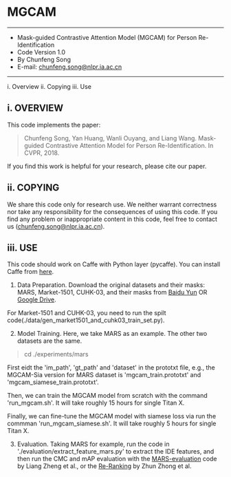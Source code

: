 # MGCAM
--------------------------------------------------------------------------------
* Mask-guided Contrastive Attention Model (MGCAM) for Person Re-Identification 
* Code Version 1.0                                                             
* By Chunfeng Song                                                            
* E-mail: chunfeng.song@nlpr.ia.ac.cn                                          
---------------------------------------------------------------------------------

i.    Overview
ii.   Copying
iii.  Use

i. OVERVIEW
-----------------------------
This code implements the paper:

>Chunfeng Song, Yan Huang, Wanli Ouyang, and Liang Wang. Mask-guided 
Contrastive Attention Model for Person Re-Identification. 
In CVPR, 2018.

If you find this work is helpful for your research, please cite our paper.

ii. COPYING
-----------------------------
We share this code only for research use. We neither warrant 
correctness nor take any responsibility for the consequences of 
using this code. If you find any problem or inappropriate content
in this code, feel free to contact us (chunfeng.song@nlpr.ia.ac.cn).

iii. USE
-----------------------------
This code should work on Caffe with Python layer (pycaffe). You can install Caffe from [here](https://github.com/BVLC/caffe).

1) Data Preparation.
  Download the original datasets and their masks: MARS, Market-1501, CUHK-03, and their masks from [Baidu Yun](https://pan.baidu.com/s/16ZrlM1f_1_T-eZHmQTTkYg) OR [Google Drive](https://drive.google.com/drive/folders/1QVBDpH0B4k6cXKFYXBJ3HNVET_3gY0to?usp=sharing).

  For Market-1501 and CUHK-03, you need to run the spilt code(./data/gen_market1501_and_cuhk03_train_set.py).

2) Model Training.
  Here, we take MARS as an example. The other two datasets are the same.

  >cd ./experiments/mars

  First eidt the 'im_path', 'gt_path' and 'dataset' in the prototxt file, e.g., the MGCAM-Sia version for MARS dataset is 'mgcam_train.prototxt' and 'mgcam_siamese_train.prototxt'. 

  Then, we can train the MGCAM model from scratch with the command 'run_mgcam.sh'. It will take roughly 15 hours for single Titan X.

  Finally, we can fine-tune the MGCAM model with siamese loss via run the commman 'run_mgcam_siamese.sh'. It will take roughly 5 hours for single Titan X.

3) Evaluation.
  Taking MARS for example, run the code in './evaluation/extract_feature_mars.py' to extract the IDE features, and then run the CMC and mAP evaluation with the [MARS-evaluation](https://github.com/liangzheng06/MARS-evaluation) code by Liang Zheng et al., or the [Re-Ranking](https://github.com/zhunzhong07/person-re-ranking) by Zhun Zhong et al.
